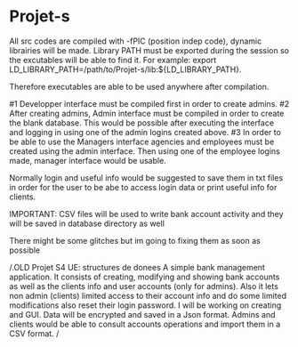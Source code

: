 # Projet-s

All src codes are compiled with -fPIC (position indep code), dynamic librairies will be made. Library PATH must be exported during the session so the excutables will be able to find it. For example: export LD_LIBRARY_PATH=/path/to/Projet-s/lib:${LD_LIBRARY_PATH}.

Therefore executables are able to be used anywhere after compilation.

#1 Developper interface must be compiled first in order to create admins.
#2 After creating admins, Admin interface must be compiled in order to create the blank database. This would be possible after executing the interface and logging in using one of the admin logins created above.
#3 In order to be able to use the Managers interface agencies and employees must be created using the admin interface. Then using one of the employee logins made, manager interface would be usable.

Normally login and useful info would be suggested to save them in txt files in order for the user to be abe to access login data or print useful info for clients.

IMPORTANT: CSV files will be used to write bank account activity and they will be saved in database directory as well

There might be some glitches but im going to fixing them as soon as possible

/.OLD
Projet S4 UE: structures de donees
A simple bank management application. It consists of creating, modifying and showing bank accounts as well as the clients info and user accounts (only for admins). Also it lets non admin (clients) limited access to their account info and do some limited modifications also reset their login password. I will be working on creating and GUI.
Data will be encrypted and saved in a Json format. Admins and clients would be able to consult accounts operations and import them in a CSV format.
/
